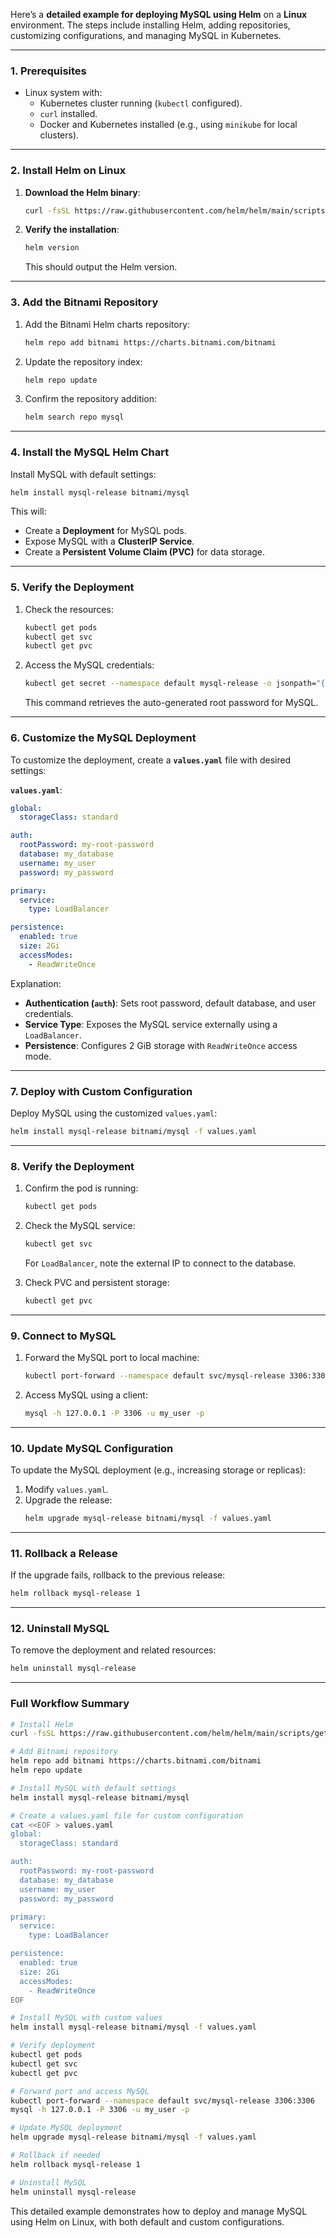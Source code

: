 Here’s a **detailed example for deploying MySQL using Helm** on a **Linux** environment. The steps include installing Helm, adding repositories, customizing configurations, and managing MySQL in Kubernetes.

---

### **1. Prerequisites**
- Linux system with:
  - Kubernetes cluster running (`kubectl` configured).
  - `curl` installed.
  - Docker and Kubernetes installed (e.g., using `minikube` for local clusters).

---

### **2. Install Helm on Linux**

1. **Download the Helm binary**:
   ```bash
   curl -fsSL https://raw.githubusercontent.com/helm/helm/main/scripts/get-helm-3 | bash
   ```

2. **Verify the installation**:
   ```bash
   helm version
   ```
   This should output the Helm version.

---

### **3. Add the Bitnami Repository**

1. Add the Bitnami Helm charts repository:
   ```bash
   helm repo add bitnami https://charts.bitnami.com/bitnami
   ```

2. Update the repository index:
   ```bash
   helm repo update
   ```

3. Confirm the repository addition:
   ```bash
   helm search repo mysql
   ```

---

### **4. Install the MySQL Helm Chart**

Install MySQL with default settings:
```bash
helm install mysql-release bitnami/mysql
```

This will:
- Create a **Deployment** for MySQL pods.
- Expose MySQL with a **ClusterIP Service**.
- Create a **Persistent Volume Claim (PVC)** for data storage.

---

### **5. Verify the Deployment**

1. Check the resources:
   ```bash
   kubectl get pods
   kubectl get svc
   kubectl get pvc
   ```

2. Access the MySQL credentials:
   ```bash
   kubectl get secret --namespace default mysql-release -o jsonpath="{.data.mysql-root-password}" | base64 --decode
   ```
   This command retrieves the auto-generated root password for MySQL.

---

### **6. Customize the MySQL Deployment**

To customize the deployment, create a **`values.yaml`** file with desired settings:

**`values.yaml`**:
```yaml
global:
  storageClass: standard

auth:
  rootPassword: my-root-password
  database: my_database
  username: my_user
  password: my_password

primary:
  service:
    type: LoadBalancer

persistence:
  enabled: true
  size: 2Gi
  accessModes:
    - ReadWriteOnce
```

Explanation:
- **Authentication (`auth`)**: Sets root password, default database, and user credentials.
- **Service Type**: Exposes the MySQL service externally using a `LoadBalancer`.
- **Persistence**: Configures 2 GiB storage with `ReadWriteOnce` access mode.

---

### **7. Deploy with Custom Configuration**

Deploy MySQL using the customized `values.yaml`:
```bash
helm install mysql-release bitnami/mysql -f values.yaml
```

---

### **8. Verify the Deployment**

1. Confirm the pod is running:
   ```bash
   kubectl get pods
   ```

2. Check the MySQL service:
   ```bash
   kubectl get svc
   ```

   For `LoadBalancer`, note the external IP to connect to the database.

3. Check PVC and persistent storage:
   ```bash
   kubectl get pvc
   ```

---

### **9. Connect to MySQL**

1. Forward the MySQL port to local machine:
   ```bash
   kubectl port-forward --namespace default svc/mysql-release 3306:3306
   ```

2. Access MySQL using a client:
   ```bash
   mysql -h 127.0.0.1 -P 3306 -u my_user -p
   ```

---

### **10. Update MySQL Configuration**

To update the MySQL deployment (e.g., increasing storage or replicas):
1. Modify `values.yaml`.
2. Upgrade the release:
   ```bash
   helm upgrade mysql-release bitnami/mysql -f values.yaml
   ```

---

### **11. Rollback a Release**

If the upgrade fails, rollback to the previous release:
```bash
helm rollback mysql-release 1
```

---

### **12. Uninstall MySQL**

To remove the deployment and related resources:
```bash
helm uninstall mysql-release
```

---

### **Full Workflow Summary**
```bash
# Install Helm
curl -fsSL https://raw.githubusercontent.com/helm/helm/main/scripts/get-helm-3 | bash

# Add Bitnami repository
helm repo add bitnami https://charts.bitnami.com/bitnami
helm repo update

# Install MySQL with default settings
helm install mysql-release bitnami/mysql

# Create a values.yaml file for custom configuration
cat <<EOF > values.yaml
global:
  storageClass: standard

auth:
  rootPassword: my-root-password
  database: my_database
  username: my_user
  password: my_password

primary:
  service:
    type: LoadBalancer

persistence:
  enabled: true
  size: 2Gi
  accessModes:
    - ReadWriteOnce
EOF

# Install MySQL with custom values
helm install mysql-release bitnami/mysql -f values.yaml

# Verify deployment
kubectl get pods
kubectl get svc
kubectl get pvc

# Forward port and access MySQL
kubectl port-forward --namespace default svc/mysql-release 3306:3306
mysql -h 127.0.0.1 -P 3306 -u my_user -p

# Update MySQL deployment
helm upgrade mysql-release bitnami/mysql -f values.yaml

# Rollback if needed
helm rollback mysql-release 1

# Uninstall MySQL
helm uninstall mysql-release
```

This detailed example demonstrates how to deploy and manage MySQL using Helm on Linux, with both default and custom configurations.
